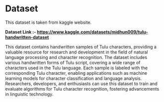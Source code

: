# Dataset 

This dataset is taken from kaggle website. 

<b>Dataset Link :- https://www.kaggle.com/datasets/midhun009/tulu-handwritten-dataset</b>

This dataset contains handwritten samples of Tulu characters, providing a valuable resource for research and development in the field of natural language processing and character recognition. The dataset includes various handwritten forms of Tulu script, covering a wide range of characters used in the Tulu language. Each sample is labeled with the corresponding Tulu character, enabling applications such as machine learning models for character classification and language analysis. Researchers, developers, and enthusiasts can use this dataset to train and evaluate algorithms for Tulu character recognition, fostering advancements in linguistic technology. 